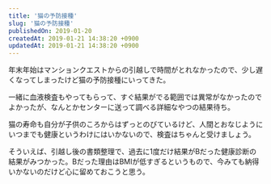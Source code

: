 ```yaml
---
title: '猫の予防接種'
slug: '猫の予防接種'
publishedOn: 2019-01-20
createdAt: 2019-01-21 14:38:20 +0900
updatedAt: 2019-01-21 14:38:20 +0900
---
```

年末年始はマンションクエストからの引越しで時間がとれなかったので、少し遅くなってしまったけど猫の予防接種にいってきた。

一緒に血液検査もやってもらって、すぐ結果がでる範囲では異常がなかったのでよかったが、なんとかセンターに送って調べる詳細なやつの結果待ち。

猫の寿命も自分が子供のころからはずっとのびているけど、人間とおなじようにいつまでも健康というわけにはいかないので、検査はちゃんと受けましょう。

そういえば、引越し後の書類整理で、過去に1度だけ結果がBだった健康診断の結果がみつかった。Bだった理由はBMIが低すぎるというもので、今みても納得いかないのだけど心に留めておこうと思う。
